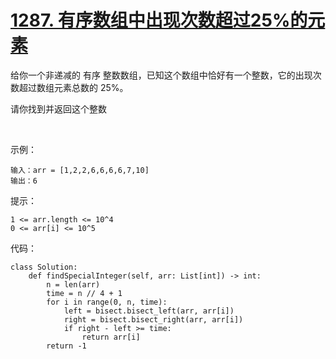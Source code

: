 # [1287. 有序数组中出现次数超过25%的元素](https://leetcode.cn/problems/element-appearing-more-than-25-in-sorted-array/)

给你一个非递减的 有序 整数数组，已知这个数组中恰好有一个整数，它的出现次数超过数组元素总数的 25%。

请你找到并返回这个整数

 

示例：
```
输入：arr = [1,2,2,6,6,6,6,7,10]
输出：6
```

提示：
```
1 <= arr.length <= 10^4
0 <= arr[i] <= 10^5
```

代码：
```python3
class Solution:
    def findSpecialInteger(self, arr: List[int]) -> int:
        n = len(arr)
        time = n // 4 + 1
        for i in range(0, n, time):
            left = bisect.bisect_left(arr, arr[i])
            right = bisect.bisect_right(arr, arr[i])
            if right - left >= time:
                return arr[i]
        return -1
```